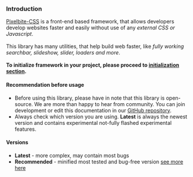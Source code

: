 ### Introduction
[Pixelbite-CSS](https://pixelbite-css.github.io) is a front-end based framework, that allows developers develop websites faster and easily without use of any _external CSS or Javascript_.<br>
<br>
This library has many utilities, that help build web faster, like *fully working searchbar, slideshow, slider, loaders and more*.<br>
<br>
**To initialize framework in your project, please proceed to [initialization section](./#1_3_Initialization).**

#### Recommendation before usage
- Before using this library, please have in note that this library is open-source. We are more than happy to hear from community. You can join development or edit this documentation in our [GitHub repository](https://github.com/Pixelbite-CSS/docs-repo).
- Always check which version you are using. **Latest** is always the newest version and contains experimental not-fully flashed experimental features. 

#### Versions
- **Latest** - more complex, may contain most bugs
- **Recommended** - minified most tested and bug-free version
  [see more here](https://pixelbite-css.github.io/pixelbite-css)
